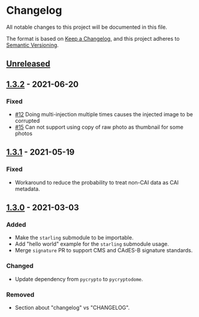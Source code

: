 # Changelog
All notable changes to this project will be documented in this file.

The format is based on [Keep a Changelog](https://keepachangelog.com/en/1.0.0/),
and this project adheres to [Semantic Versioning](https://semver.org/spec/v2.0.0.html).

## [Unreleased]

## [1.3.2] - 2021-06-20
### Fixed
- [#12](https://github.com/numbersprotocol/starling-cai/issues/12) Doing multi-injection multiple times causes the injected image to be corrupted
- [#15](https://github.com/numbersprotocol/starling-cai/issues/15) Can not support using copy of raw photo as thumbnail for some photos

## [1.3.1] - 2021-05-19
### Fixed
- Workaround to reduce the probability to treat non-CAI data as CAI metadata.

## [1.3.0] - 2021-03-03
### Added
- Make the `starling` submodule to be importable.
- Add "hello world" example for the `starling` submodule usage.
- Merge `signature` PR to support CMS and CAdES-B signature standards.

### Changed
- Update dependency from `pycrypto` to `pycryptodome`.

### Removed
- Section about "changelog" vs "CHANGELOG".

[Unreleased]: https://github.com/olivierlacan/keep-a-changelog/compare/v1.3.2...HEAD
[1.3.2]: https://github.com/numbersprotocol/starling-cai/compare/v1.3.1...v1.3.2
[1.3.1]: https://github.com/numbersprotocol/starling-cai/compare/v1.3.0...v1.3.1
[1.3.0]: https://github.com/numbersprotocol/starling-cai/compare/v1.2.1...v1.3.0
[1.2.1]: https://github.com/numbersprotocol/starling-cai/compare/v1.2.0...v1.2.1
[1.2.0]: https://github.com/numbersprotocol/starling-cai/compare/v1.1.4...v1.2.0
[1.1.4]: https://github.com/numbersprotocol/starling-cai/compare/v1.1.3...v1.1.4
[1.1.3]: https://github.com/numbersprotocol/starling-cai/releases/tag/v1.1.3
